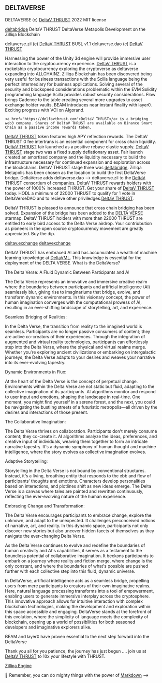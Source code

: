 ## DELTAVERSE

DELTAVERSE (c) <a href="https://github.com/deltav-deltaverse">DeltaV THRUST</a> 2022 MIT license

<a href="https://github.com/deltabridge">deltabridge</a> DeltaV THRUST DeltaVerse Metapolis Development on the Zilliqa Blockchain

  deltaverse.zil (c) <a href="https://twitter.com/deltavexchange">DeltaV THRUST</a> BUSL v1.1
  deltaverse.dao (c) <a href="https://twitter.com/deltavexchange">DeltaV THRUST</a>
  
  Harnessing the power of the Unity 3d engine will provide immersive user interaction to the cryptocurrency experience. <a href="https://github.com/deltav-deltaverse/web3.unity">DeltaV THRUST</a> is a rocketship cryptocurrency exploring the cryptoverse as deltaverse expanding into ALLCHAINZ. Zilliqa Blockchain has been discovered being very useful for business transactions with the Scilla language being the perfect intermediary for business applications. Solving several of the security and blockspeed considerations problematic within the EVM Solidity programming language Scilla provides robust security considerations. Flow brings Cadence to the table creating several more upgrades to asset exchange holder vaults. BEAM introduces near instant finality with layer0. Exciting progress with VOI on Algorand.
  
    <a href="https://delfavthrust.com">DeltaV THRUST</a> is a bridging web3 company. Shares of DeltaV THRUST are available on Binance Smart Chain as a passive income rewards token. 
  <a href="https://twitter.com/deltavexchange">DeltaV THRUST</a> token features high APY reflection rewards. The DeltaV THRUST 0 fee intertrans is an essential component for cross chain liquidity. <a href="https://bscscan.com/token/0x969F60Bfe17962E0f061B434596545C7b6Cd6Fc4">DeltaV THRUST</a> fair launched as a positive rebase elastic supply. <a href="https://twitter.com/deltavexchange">DeltaV THRUST</a> stage two was a fixed supply deflationary asset. Fair launch created an amortized company and the liquidity necessary to build the infrastructure necessary for continued expansion and exploration across the blockchains. DeltaV THRUST stage three was <a href="://deltav.exchange">deltabridge</a>. Zilliqa Metapolis has been chosen as the location to build the first DeltaVerse bridge. DeltaVerse adds deltaverse.dao --> deltaverse.zil to the <a href="https://github.com/DeltaVerseDAO/">DeltaV THRUST</a> consortium of companies. <a href="https://twitter.com/deltavexchange">DeltaV THRUST</a> rewards holders with the power of 1000% increased THRUST.  Get your share of <a href="https://github.com/DeltaVML">DeltaV THRUST</a> today. HODL a minimum of 22000 THRUST to qualify for 1 vote in DeltaVerseDAO and to recieve other priviledges.<a href="https://pancakeswap.finance/swap?outputCurrency=0x969F60Bfe17962E0f061B434596545C7b6Cd6Fc4">DeltaV THRUST</a>.

  DeltaV THRUST is pleased to announce that cross chain bridging has been solved. Expansion of the bridge has been added to the <a href="https://opensea.io/assets/matic/0x024b464ec595f20040002237680026bf006e8f90/1">DELTA VERSE</a> starmap. DeltaV THRUST holders with more than 22000 THRUST are entitled to early bird access to the Delta Verse airdrop. Your contriubution as pioneers in the open source cryptocurrency movement are greatly appreciated. Buy the dip.

  <a href="https://deltav.exchange">deltav.exchange</a>
  <a href="https://twitter.com/deltavexchange/">deltavexchange</a>

  DeltaV THRUST has embraced AI and has accumulated a wealth of machine learning knowledge at <a href="https://github.com/DeltaVML">DeltaVML</a>. This knowledge is essential for the deployment of the DELTA VERSE. What is the DeltaVerse?

  The Delta Verse: A Fluid Dynamic Between Participants and AI

The Delta Verse represents an innovative and immersive creative realm where the boundaries between participants and artificial intelligence (AI) seamlessly blur, giving rise to imaginariums that bridge, evolve, and transform dynamic environments. In this visionary concept, the power of human imagination converges with the computational prowess of AI, resulting in an ever-shifting landscape of storytelling, art, and experience.

Seamless Bridging of Realities:

In the Delta Verse, the transition from reality to the imagined world is seamless. Participants are no longer passive consumers of content; they are active co-creators of their experiences. Through the integration of augmented and virtual reality technologies, participants can effortlessly step into the Delta Verse, where the physical and virtual realms merge. Whether you're exploring ancient civilizations or embarking on intergalactic journeys, the Delta Verse adapts to your desires and weaves your narrative into its ever-evolving tapestry.

Dynamic Environments in Flux:

At the heart of the Delta Verse is the concept of perpetual change. Environments within the Delta Verse are not static but fluid, adapting to the collective imagination of its participants. AI algorithms monitor and respond to user input and emotions, shaping the landscape in real-time. One moment, you might find yourself in a serene forest, and the next, you could be navigating the bustling streets of a futuristic metropolis—all driven by the desires and interactions of those present.

The Collaborative Imagination:

The Delta Verse thrives on collaboration. Participants don't merely consume content; they co-create it. AI algorithms analyze the ideas, preferences, and creative input of individuals, weaving them together to form an intricate narrative tapestry. It's a dynamic symphony of human thought and machine intelligence, where the story evolves as collective imagination evolves.

Adaptive Storytelling:

Storytelling in the Delta Verse is not bound by conventional structures. Instead, it's a living, breathing entity that responds to the ebb and flow of participants' thoughts and emotions. Characters develop personalities based on interactions, and plotlines shift as new ideas emerge. The Delta Verse is a canvas where tales are painted and rewritten continuously, reflecting the ever-evolving nature of the human experience.

Embracing Change and Transformation:

The Delta Verse encourages participants to embrace change, explore the unknown, and adapt to the unexpected. It challenges preconceived notions of narrative, art, and reality. In this dynamic space, participants not only discover new stories but also uncover hidden facets of themselves as they navigate the ever-changing Delta Verse.

As the Delta Verse continues to evolve and redefine the boundaries of human creativity and AI's capabilities, it serves as a testament to the boundless potential of collaborative imagination. It beckons participants to embark on a journey where reality and fiction merge, where change is the only constant, and where the boundaries of what's possible are pushed further with each collective step into this fluid, dynamic universe.

In DeltaVerse, artificial intelligence acts as a seamless bridge, propelling users from mere participants to creators of their own imaginative realms. Here, natural language processing transforms into a tool of empowerment, enabling users to generate immersive interplay across the cryptosphere. This innovative approach allows for intuitive interaction with complex blockchain technologies, making the development and exploration within this space accessible and engaging. DeltaVerse stands at the forefront of this evolution, where the simplicity of language meets the complexity of blockchain, opening up a world of possibilities for both seasoned developers and imaginative explorers alike.

BEAM and layer0 have proven essential to the next step forward into the DeltaVerse

Thank you all for you patience, the journey has just begun .... join us at <a href="https://deltavthrust.com">DeltaV THRUST</a> to 10x your lifestyle with THRUST.
  


  [Zilliqa Engine](https://opensea.io/assets/matic/0x2953399124f0cbb46d2cbacd8a89cf0599974963/85209442842702955028286586320243537389855118869793358185487603685268501137055)


🧙 Remember, you can do mighty things with the power of [Markdown](https://docs.github.com/github/writing-on-github/getting-started-with-writing-and-formatting-on-github/basic-writing-and-formatting-syntax)
-->
